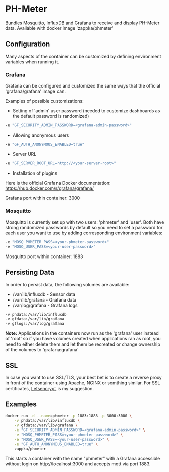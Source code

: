 # PH-Meter
Bundles Mosquitto, InfluxDB and Grafana to receive and display PH-Meter data.
Available with docker image 'zappka/phmeter'

## Configuration

Many aspects of the container can be customized by defining environment variables when running it.

### Grafana

Grafana can be configured and customized the same ways that the official  'grafana/grafana' image can.

Examples of possible customizations:

* Setting of 'admin' user password (needed to customize dashboards as the default password is randomized)

```bash
-e "GF_SECURITY_ADMIN_PASSWORD=<grafana-admin-password>"
```

* Allowing anonymous users

```bash
-e "GF_AUTH_ANONYMOUS_ENABLED=true"
```

* Server URL

```bash
-e "GF_SERVER_ROOT_URL=http://<your-server-root>"
```

* Installation of plugins

Here is the official Grafana Docker documentation: https://hub.docker.com/r/grafana/grafana/

Grafana port within container: 3000

### Mosquitto

Mosquitto is currently set up with two users: 'phmeter' and 'user'. Both have strong randomized passwords by default so you need to set a password for each user you want to use by adding corresponding environment variables:

```bash
-e "MOSQ_PHMETER_PASS=<your-phmeter-password>"
-e "MOSQ_USER_PASS=<your-user-password>"
```
Mosquitto port within container: 1883

## Persisting Data

In order to persist data, the following volumes are available:

* /var/lib/influxdb  -  Sensor data
* /var/lib/grafana   -  Grafana data
* /var/log/grafana   -  Grafana logs

```bash
-v phdata:/var/lib/influxdb
-v gfdata:/var/lib/grafana
-v gflogs:/var/log/grafana
```

 **Note:** Applications in the containers now run as the 'grafana' user instead of 'root' so if you have volumes created when applications ran as root, you need to either delete them and let them be recreated or change ownership of the volumes to 'grafana:grafana'


## SSL

In case you want to use SSL/TLS, your best bet is to create a reverse proxy in front of the container using Apache, NGINX or somthing similar. For SSL certificates, [Letsencrypt](https://letsencrypt.org/) is my suggestion.

## Examples

```bash
docker run -d --name=phmeter -p 1883:1883 -p 3000:3000 \
    -v phdata:/var/lib/influxdb \
    -v gfdata:/var/lib/grafana \
    -e "GF_SECURITY_ADMIN_PASSWORD=<grafana-admin-password>" \
    -e "MOSQ_PHMETER_PASS=<your-phmeter-password>" \
    -e "MOSQ_USER_PASS=<your-user-password>" \
    -e "GF_AUTH_ANONYMOUS_ENABLED=true" \
    zappka/phmeter
```

This starts a container with the name "phmeter" with a Grafana accessible without login on http://localhost:3000 and accepts mqtt via port 1883.